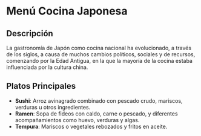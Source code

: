 # Menú Cocina Japonesa

## Descripción
La gastronomía de Japón como cocina nacional ha evolucionado, a través de los siglos, a causa de muchos cambios políticos, sociales y de recursos, comenzando por la Edad Antigua, en la que la mayoría de la cocina estaba influenciada por la cultura china.

## Platos Principales
- **Sushi**: Arroz avinagrado combinado con pescado crudo, mariscos, verduras u otros ingredientes. 
- **Ramen**: Sopa de fideos con caldo, carne o pescado, y diferentes acompañamientos como huevo, verduras y algas. 
- **Tempura**: Mariscos o vegetales rebozados y fritos en aceite. 
